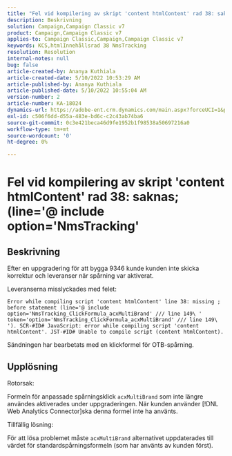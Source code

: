 ```yaml
---
title: "Fel vid kompilering av skript 'content htmlContent' rad 38: saknas; (line='@ include option='NmsTracking'"
description: Beskrivning
solution: Campaign,Campaign Classic v7
product: Campaign,Campaign Classic v7
applies-to: Campaign Classic,Campaign,Campaign Classic v7
keywords: KCS,htmlInnehållsrad 38 NmsTracking
resolution: Resolution
internal-notes: null
bug: false
article-created-by: Ananya Kuthiala
article-created-date: 5/10/2022 10:53:29 AM
article-published-by: Ananya Kuthiala
article-published-date: 5/10/2022 10:55:04 AM
version-number: 2
article-number: KA-18024
dynamics-url: https://adobe-ent.crm.dynamics.com/main.aspx?forceUCI=1&pagetype=entityrecord&etn=knowledgearticle&id=43feda6c-4fd0-ec11-a7b5-0022480a8e40
exl-id: c506f6dd-d55a-483e-bd6c-c2c43ab74ba6
source-git-commit: 0c3e421beca46d9fe1952b1f98538a50697216a0
workflow-type: tm+mt
source-wordcount: '0'
ht-degree: 0%

---
```


# Fel vid kompilering av skript &#39;content htmlContent&#39; rad 38: saknas; (line=&#39;@ include option=&#39;NmsTracking&#39;

## Beskrivning


Efter en uppgradering för att bygga 9346 kunde kunden inte skicka korrektur och leveranser när spårning var aktiverat.

Leveranserna misslyckades med felet:

`Error while compiling script 'content htmlContent' line 38: missing ; before statement (line='@ include option='NmsTracking_ClickFormula_acxMultiBrand' /// line 149\ ' token='option='NmsTracking_ClickFormula_acxMultiBrand' /// line 149\ '). SCR-#ID# JavaScript: error while compiling script 'content htmlContent'. JST-#ID# Unable to compile script (content htmlContent).`

Sändningen har bearbetats med en klickformel för OTB-spårning.


## Upplösning


Rotorsak:

Formeln för anpassade spårningsklick `acxMultiBrand` som inte längre användes aktiverades under uppgraderingen. När kunden använder [!DNL Web Analytics Connector]ska denna formel inte ha använts.

Tillfällig lösning:

För att lösa problemet måste `acxMultiBrand` alternativet uppdaterades till värdet för standardspårningsformeln (som har använts av kunden först).
